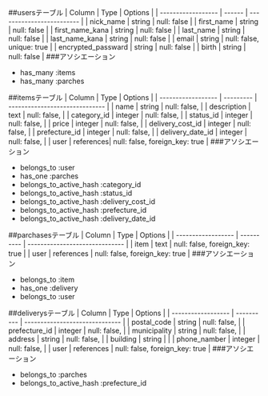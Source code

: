 ##usersテーブル
| Column             | Type   | Options                   |
| ------------------ | ------ | ------------------------- |
| nick_name          | string | null: false               |
| first_name         | string | null: false               |
| first_name_kana    | string | null: false               |
| last_name          | string | null: false               |
| last_name_kana     | string | null: false               |
| email              | string | null: false, unique: true |
| encrypted_passward | string | null: false               |
| birth              | string | null: false               |
###アソシエーション
- has_many   :items
- has_many   :parches


##itemsテーブル
| Column             | Type      | Options                        |
| ------------------ | --------- | ------------------------------ |
| name               | string    | null: false,                   |
| description        | text      | null: false,                   |
| category_id        | integer   | null: false,                   |
| status_id          | integer   | null: false,                   |
| price              | integer   | null: false,                   |
| delivery_cost_id   | integer   | null: false,                   |
| prefecture_id      | integer   | null: false,                   |
| delivery_date_id   | integer   | null: false,                   |
| user               | references| null: false, foreign_key: true |
###アソシエーション
- belongs_to   :user
- has_one      :parches
- belongs_to_active_hash :category_id
- belongs_to_active_hash :status_id
- belongs_to_active_hash :delivery_cost_id
- belongs_to_active_hash :prefecture_id
- belongs_to_active_hash :delivery_date_id


##parchasesテーブル
| Column             | Type       | Options                        |
| ------------------ | ---------- | ------------------------------ |
| item               | text       | null: false, foreign_key: true |
| user               | references | null: false, foreign_key: true |
###アソシエーション
- belongs_to    :item
- has_one       :delivery
- belongs_to    :user

##deliverysテーブル
| Column             | Type       | Options                        |
| ------------------ | ---------- | ------------------------------ |
| postal_code        | string     | null: false,                   |
| prefecture_id      | integer    | null: false,                   |
| municipality       | string     | null: false,                   |
| address            | string     | null: false,                   |
| building           | string     |                                |
| phone_namber       | integer    | null: false,                   |
| user               | references | null: false, foreign_key: true |
###アソシエーション
- belongs_to  :parches
- belongs_to_active_hash :prefecture_id